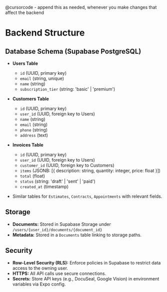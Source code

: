 @cursorcode - append this as needed, whenever you make changes that affect the backend

# Backend Structure

## Database Schema (Supabase PostgreSQL)
- **Users Table**
  - `id` (UUID, primary key)
  - `email` (string, unique)
  - `name` (string)
  - `subscription_tier` (string: 'basic' | 'premium')

- **Customers Table**
  - `id` (UUID, primary key)
  - `user_id` (UUID, foreign key to Users)
  - `name` (string)
  - `email` (string)
  - `phone` (string)
  - `address` (text)

- **Invoices Table**
  - `id` (UUID, primary key)
  - `user_id` (UUID, foreign key to Users)
  - `customer_id` (UUID, foreign key to Customers)
  - `items` (JSONB: [{ description: string, quantity: integer, price: float }])
  - `total` (float)
  - `status` (string: 'draft' | 'sent' | 'paid')
  - `created_at` (timestamp)

- Similar tables for `Estimates`, `Contracts`, `Appointments` with relevant fields.

## Storage
- **Documents:** Stored in Supabase Storage under `/users/{user_id}/documents/{document_id}`
- **Metadata:** Stored in a `Documents` table linking to storage paths.

## Security
- **Row-Level Security (RLS):** Enforce policies in Supabase to restrict data access to the owning user.
- **HTTPS:** All API calls use secure connections.
- **Secrets:** Store API keys (e.g., DocuSeal, Google Vision) in environment variables via Expo config.